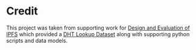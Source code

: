 # Credit

This project was taken from supporting work for [Design and Evaluation of IPFS](https://gateway.ipfs.io/ipfs/bafybeidbzzyvjuzuf7yjet27sftttod5fowge3nzr3ybz5uxxldsdonozq) which provided a [DHT Lookup Dataset](http://bafybeid7ilj4k4rq27lg45nceq4akdpetav6bcujgiym6vch5ml24tk2t4.ipfs.localhost:8080/) along with supporting python scripts and data models.

